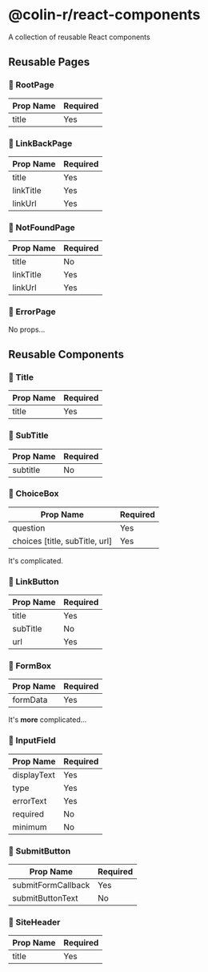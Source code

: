 # @colin-r/react-components
A collection of reusable React components

## Reusable Pages

### 📗 RootPage

|Prop Name|Required|
|---|---|
|title|Yes|

### 📗 LinkBackPage

|Prop Name|Required|
|---|---|
|title|Yes|
|linkTitle|Yes|
|linkUrl|Yes|

### 📗 NotFoundPage

|Prop Name|Required|
|---|---|
|title|No|
|linkTitle|Yes|
|linkUrl|Yes|

### 📗 ErrorPage
No props...

## Reusable Components

### 📃 Title

|Prop Name|Required|
|---|---|
|title|Yes|

### 📃 SubTitle

|Prop Name|Required|
|---|---|
|subtitle|No|

### 📃 ChoiceBox

|Prop Name|Required|
|---|---|
|question|Yes|
|choices [title, subTitle, url]|Yes|
It's complicated.

### 📃 LinkButton

|Prop Name|Required|
|---|---|
|title|Yes|
|subTitle|No|
|url|Yes|

### 📃 FormBox

|Prop Name|Required|
|---|---|
|formData|Yes|
It's **more** complicated...

### 📃 InputField

|Prop Name|Required|
|---|---|
|displayText|Yes|
|type|Yes|
|errorText|Yes|
|required|No|
|minimum|No|

### 📃 SubmitButton

|Prop Name|Required|
|---|---|
|submitFormCallback|Yes|
|submitButtonText|No|

### 📃 SiteHeader

|Prop Name|Required|
|---|---|
|title|Yes|
